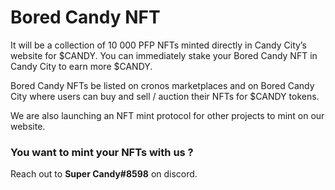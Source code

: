 # Bored Candy NFT

It will be a collection of 10 000 PFP NFTs minted directly in Candy City’s website for $CANDY. You can immediately stake your Bored Candy NFT in Candy City to earn more $CANDY.

Bored Candy NFTs be listed on cronos marketplaces and on Bored Candy City where users can buy and sell / auction their NFTs for $CANDY tokens.

We are also launching an NFT mint protocol for other projects to mint on our website.

### **You want to mint your NFTs with us ?**

Reach out to **Super Candy#8598** on discord.
